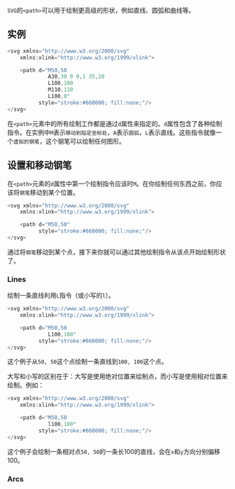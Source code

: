 `SVG`的`<path>`可以用于绘制更高级的形状，例如直线、圆弧和曲线等。

## 实例

```c
<svg xmlns="http://www.w3.org/2000/svg"
    xmlns:xlink="http://www.w3.org/1999/xlink">

    <path d="M50,50
             A30,30 0 0,1 35,20
             L100,100
             M110,110
             L100,0"
          style="stroke:#660000; fill:none;"/>    
</svg>
```

在`<path>`元素中的所有绘制工作都是通过`d`属性来指定的。`d`属性包含了各种绘制指令。在实例中`M`表示`移动到指定坐标处`，`A`表示`圆弧`，`L`表示直线。这些指令就像一个`虚拟的钢笔`，这个钢笔可以绘制任何图形。

## 设置和移动钢笔

在`<path>`元素的`d`属性中第一个绘制指令应该时`M`。在你绘制任何东西之前，你应该将`钢笔`移动到某个位置。

```c
<svg xmlns="http://www.w3.org/2000/svg"
    xmlns:xlink="http://www.w3.org/1999/xlink">

    <path d="M50,50"
          style="stroke:#660000; fill:none;"/>
</svg>
```

通过将`钢笔`移动到某个点，接下来你就可以通过其他绘制指令从该点开始绘制形状了。

### Lines

绘制一条直线利用`L`指令（或小写的`l`）。
```c
<svg xmlns="http://www.w3.org/2000/svg"
    xmlns:xlink="http://www.w3.org/1999/xlink">

    <path d="M50,50
             L100,100"
          style="stroke:#660000; fill:none;"/>
</svg>
```

这个例子从`50, 50`这个点绘制一条直线到`100, 100`这个点。

大写和小写的区别在于：大写是使用绝对位置来绘制点，而小写是使用相对位置来绘制。例如：

```c
<svg xmlns="http://www.w3.org/2000/svg"
    xmlns:xlink="http://www.w3.org/1999/xlink">

    <path d="M50,50
             l100,100"
          style="stroke:#660000; fill:none;"/>
</svg>
```

这个例子会绘制一条相对点`50, 50`的一条长100的直线，会在`x`和`y`方向分别偏移100。

### Arcs



